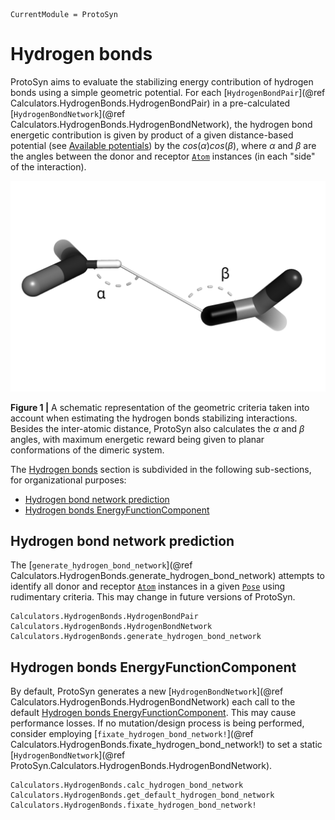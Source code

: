 ```@meta
CurrentModule = ProtoSyn
```

# Hydrogen bonds

ProtoSyn aims to evaluate the stabilizing energy contribution of hydrogen bonds using a simple geometric potential. For each [`HydrogenBondPair`](@ref Calculators.HydrogenBonds.HydrogenBondPair) in a pre-calculated [`HydrogenBondNetwork`](@ref Calculators.HydrogenBonds.HydrogenBondNetwork), the hydrogen bond energetic contribution is given by product of a given distance-based potential (see [Available potentials](@ref)) by the $cos(α)cos(β)$, where $α$ and $β$ are the angles between the donor and receptor [`Atom`](@ref) instances (in each "side" of the interaction).

![ProtoSyn Hydrogen Bonds](../../../assets/ProtoSyn-hydrogen-bonds.png)

**Figure 1 |** A schematic representation of the geometric criteria taken into account when estimating the hydrogen bonds stabilizing interactions. Besides the inter-atomic distance, ProtoSyn also calculates the $α$ and $β$ angles, with maximum energetic reward being given to planar conformations of the dimeric system.

The [Hydrogen bonds](@ref) section is subdivided in the following sub-sections, for organizational purposes:

+ [Hydrogen bond network prediction](@ref)
+ [Hydrogen bonds EnergyFunctionComponent](@ref)

## Hydrogen bond network prediction

The [`generate_hydrogen_bond_network`](@ref Calculators.HydrogenBonds.generate_hydrogen_bond_network) attempts to identify all donor and receptor [`Atom`](@ref) instances in a given [`Pose`](@ref) using rudimentary criteria. This may change in future versions of ProtoSyn.

```@docs
Calculators.HydrogenBonds.HydrogenBondPair
Calculators.HydrogenBonds.HydrogenBondNetwork
Calculators.HydrogenBonds.generate_hydrogen_bond_network
```

## Hydrogen bonds EnergyFunctionComponent

By default, ProtoSyn generates a new [`HydrogenBondNetwork`](@ref Calculators.HydrogenBonds.HydrogenBondNetwork) each call to the default [Hydrogen bonds EnergyFunctionComponent](@ref). This may cause performance losses. If no mutation/design process is being performed, consider employing [`fixate_hydrogen_bond_network!`](@ref Calculators.HydrogenBonds.fixate_hydrogen_bond_network!) to set a static [`HydrogenBondNetwork`](@ref ProtoSyn.Calculators.HydrogenBonds.HydrogenBondNetwork).

```@docs
Calculators.HydrogenBonds.calc_hydrogen_bond_network
Calculators.HydrogenBonds.get_default_hydrogen_bond_network
Calculators.HydrogenBonds.fixate_hydrogen_bond_network!
```